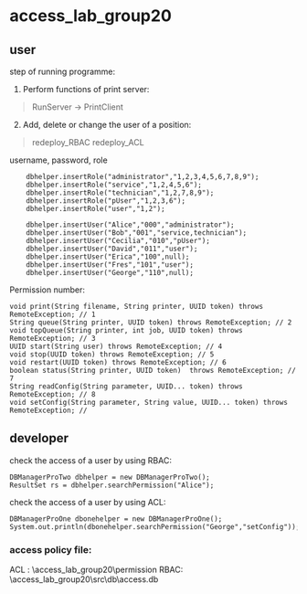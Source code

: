 # access_lab_group20
## user
step of running programme:
1. Perform functions of print server:
> RunServer -> PrintClient

2. Add, delete or change the user of a position:
> redeploy_RBAC
> redeploy_ACL

username, password, role

        dbhelper.insertRole("administrator","1,2,3,4,5,6,7,8,9");
        dbhelper.insertRole("service","1,2,4,5,6");
        dbhelper.insertRole("technician","1,2,7,8,9");
        dbhelper.insertRole("pUser","1,2,3,6");
        dbhelper.insertRole("user","1,2");

        dbhelper.insertUser("Alice","000","administrator");
        dbhelper.insertUser("Bob","001","service,technician");
        dbhelper.insertUser("Cecilia","010","pUser");
        dbhelper.insertUser("David","011","user");
        dbhelper.insertUser("Erica","100",null);
        dbhelper.insertUser("Fres","101","user");
        dbhelper.insertUser("George","110",null);

Permission number:
```
void print(String filename, String printer, UUID token) throws RemoteException; // 1 
String queue(String printer, UUID token) throws RemoteException; // 2 
void topQueue(String printer, int job, UUID token) throws RemoteException; // 3 
UUID start(String user) throws RemoteException; // 4
void stop(UUID token) throws RemoteException; // 5 
void restart(UUID token) throws RemoteException; // 6 
boolean status(String printer, UUID token)  throws RemoteException; // 7 
String readConfig(String parameter, UUID... token) throws RemoteException; // 8 
void setConfig(String parameter, String value, UUID... token) throws RemoteException; //
```

## developer
check the access of a user by using RBAC:
```
DBManagerProTwo dbhelper = new DBManagerProTwo();
ResultSet rs = dbhelper.searchPermission("Alice");
```
check the access of a user by using ACL:
```
DBManagerProOne dbonehelper = new DBManagerProOne();
System.out.println(dbonehelper.searchPermission("George","setConfig"));
```

### access policy file:
ACL : \access_lab_group20\permission
RBAC: \access_lab_group20\src\db\access.db

